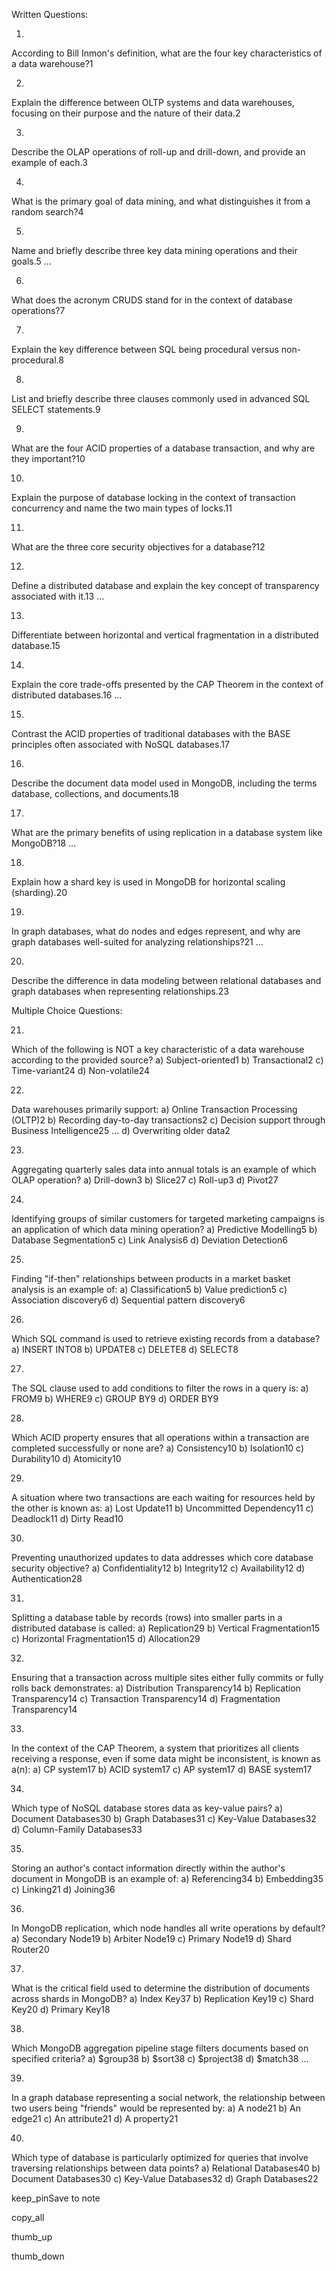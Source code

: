 Written Questions:

1.

According to Bill Inmon's definition, what are the four key characteristics of a data warehouse?1

2.


Explain the difference between OLTP systems and data warehouses, focusing on their purpose and the nature of their data.2

3.

Describe the OLAP operations of roll-up and drill-down, and provide an example of each.3

4.

What is the primary goal of data mining, and what distinguishes it from a random search?4

5.

Name and briefly describe three key data mining operations and their goals.5 ...

6.

What does the acronym CRUDS stand for in the context of database operations?7

7.

Explain the key difference between SQL being procedural versus non-procedural.8

8.

List and briefly describe three clauses commonly used in advanced SQL SELECT statements.9

9.

What are the four ACID properties of a database transaction, and why are they important?10

10.

Explain the purpose of database locking in the context of transaction concurrency and name the two main types of locks.11

11.

What are the three core security objectives for a database?12

12.

Define a distributed database and explain the key concept of transparency associated with it.13 ...

13.

Differentiate between horizontal and vertical fragmentation in a distributed database.15

14.

Explain the core trade-offs presented by the CAP Theorem in the context of distributed databases.16 ...

15.

Contrast the ACID properties of traditional databases with the BASE principles often associated with NoSQL databases.17

16.

Describe the document data model used in MongoDB, including the terms database, collections, and documents.18

17.

What are the primary benefits of using replication in a database system like MongoDB?18 ...

18.

Explain how a shard key is used in MongoDB for horizontal scaling (sharding).20

19.

In graph databases, what do nodes and edges represent, and why are graph databases well-suited for analyzing relationships?21 ...

20.

Describe the difference in data modeling between relational databases and graph databases when representing relationships.23

Multiple Choice Questions:

21.

Which of the following is NOT a key characteristic of a data warehouse according to the provided source? a) Subject-oriented1 b) Transactional2 c) Time-variant24 d) Non-volatile24

22.

Data warehouses primarily support: a) Online Transaction Processing (OLTP)2 b) Recording day-to-day transactions2 c) Decision support through Business Intelligence25 ... d) Overwriting older data2

23.

Aggregating quarterly sales data into annual totals is an example of which OLAP operation? a) Drill-down3 b) Slice27 c) Roll-up3 d) Pivot27

24.

Identifying groups of similar customers for targeted marketing campaigns is an application of which data mining operation? a) Predictive Modelling5 b) Database Segmentation5 c) Link Analysis6 d) Deviation Detection6

25.

Finding "if-then" relationships between products in a market basket analysis is an example of: a) Classification5 b) Value prediction5 c) Association discovery6 d) Sequential pattern discovery6

26.

Which SQL command is used to retrieve existing records from a database? a) INSERT INTO8 b) UPDATE8 c) DELETE8 d) SELECT8

27.

The SQL clause used to add conditions to filter the rows in a query is: a) FROM9 b) WHERE9 c) GROUP BY9 d) ORDER BY9

28.

Which ACID property ensures that all operations within a transaction are completed successfully or none are? a) Consistency10 b) Isolation10 c) Durability10 d) Atomicity10

29.

A situation where two transactions are each waiting for resources held by the other is known as: a) Lost Update11 b) Uncommitted Dependency11 c) Deadlock11 d) Dirty Read10

30.

Preventing unauthorized updates to data addresses which core database security objective? a) Confidentiality12 b) Integrity12 c) Availability12 d) Authentication28

31.

Splitting a database table by records (rows) into smaller parts in a distributed database is called: a) Replication29 b) Vertical Fragmentation15 c) Horizontal Fragmentation15 d) Allocation29

32.

Ensuring that a transaction across multiple sites either fully commits or fully rolls back demonstrates: a) Distribution Transparency14 b) Replication Transparency14 c) Transaction Transparency14 d) Fragmentation Transparency14

33.

In the context of the CAP Theorem, a system that prioritizes all clients receiving a response, even if some data might be inconsistent, is known as a(n): a) CP system17 b) ACID system17 c) AP system17 d) BASE system17

34.

Which type of NoSQL database stores data as key-value pairs? a) Document Databases30 b) Graph Databases31 c) Key-Value Databases32 d) Column-Family Databases33

35.

Storing an author's contact information directly within the author's document in MongoDB is an example of: a) Referencing34 b) Embedding35 c) Linking21 d) Joining36

36.

In MongoDB replication, which node handles all write operations by default? a) Secondary Node19 b) Arbiter Node19 c) Primary Node19 d) Shard Router20

37.

What is the critical field used to determine the distribution of documents across shards in MongoDB? a) Index Key37 b) Replication Key19 c) Shard Key20 d) Primary Key18

38.

Which MongoDB aggregation pipeline stage filters documents based on specified criteria? a) $group38 b) $sort38 c) $project38 d) $match38 ...

39.

In a graph database representing a social network, the relationship between two users being "friends" would be represented by: a) A node21 b) An edge21 c) An attribute21 d) A property21

40.

Which type of database is particularly optimized for queries that involve traversing relationships between data points? a) Relational Databases40 b) Document Databases30 c) Key-Value Databases32 d) Graph Databases22

keep_pinSave to note

copy_all

thumb_up

thumb_down